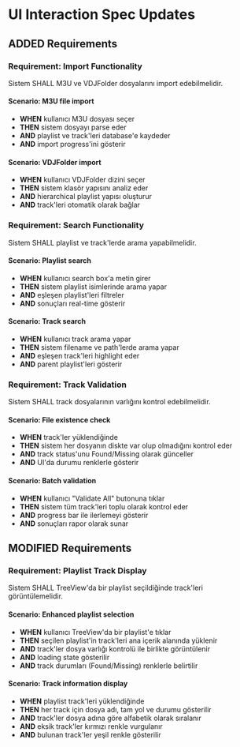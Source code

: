 # UI Interaction Spec Updates

## ADDED Requirements

### Requirement: Import Functionality
Sistem SHALL M3U ve VDJFolder dosyalarını import edebilmelidir.

#### Scenario: M3U file import
- **WHEN** kullanıcı M3U dosyası seçer
- **THEN** sistem dosyayı parse eder
- **AND** playlist ve track'leri database'e kaydeder
- **AND** import progress'ini gösterir

#### Scenario: VDJFolder import
- **WHEN** kullanıcı VDJFolder dizini seçer
- **THEN** sistem klasör yapısını analiz eder
- **AND** hierarchical playlist yapısı oluşturur
- **AND** track'leri otomatik olarak bağlar

### Requirement: Search Functionality
Sistem SHALL playlist ve track'lerde arama yapabilmelidir.

#### Scenario: Playlist search
- **WHEN** kullanıcı search box'a metin girer
- **THEN** sistem playlist isimlerinde arama yapar
- **AND** eşleşen playlist'leri filtreler
- **AND** sonuçları real-time gösterir

#### Scenario: Track search
- **WHEN** kullanıcı track arama yapar
- **THEN** sistem filename ve path'lerde arama yapar
- **AND** eşleşen track'leri highlight eder
- **AND** parent playlist'leri gösterir

### Requirement: Track Validation
Sistem SHALL track dosyalarının varlığını kontrol edebilmelidir.

#### Scenario: File existence check
- **WHEN** track'ler yüklendiğinde
- **THEN** sistem her dosyanın diskte var olup olmadığını kontrol eder
- **AND** track status'unu Found/Missing olarak günceller
- **AND** UI'da durumu renklerle gösterir

#### Scenario: Batch validation
- **WHEN** kullanıcı "Validate All" butonuna tıklar
- **THEN** sistem tüm track'leri toplu olarak kontrol eder
- **AND** progress bar ile ilerlemeyi gösterir
- **AND** sonuçları rapor olarak sunar

## MODIFIED Requirements

### Requirement: Playlist Track Display
Sistem SHALL TreeView'da bir playlist seçildiğinde track'leri görüntülemelidir.

#### Scenario: Enhanced playlist selection
- **WHEN** kullanıcı TreeView'da bir playlist'e tıklar
- **THEN** seçilen playlist'in track'leri ana içerik alanında yüklenir
- **AND** track'ler dosya varlığı kontrolü ile birlikte görüntülenir
- **AND** loading state gösterilir
- **AND** track durumları (Found/Missing) renklerle belirtilir

#### Scenario: Track information display
- **WHEN** playlist track'leri yüklendiğinde
- **THEN** her track için dosya adı, tam yol ve durumu gösterilir
- **AND** track'ler dosya adına göre alfabetik olarak sıralanır
- **AND** eksik track'ler kırmızı renkle vurgulanır
- **AND** bulunan track'ler yeşil renkle gösterilir
